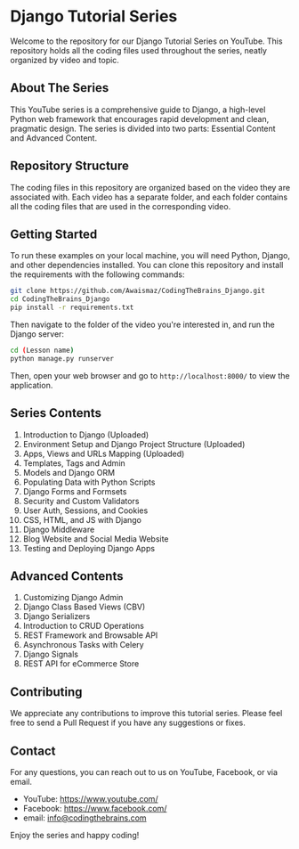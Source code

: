 # Django Tutorial Series

Welcome to the repository for our Django Tutorial Series on YouTube. This repository holds all the coding files used throughout the series, neatly organized by video and topic.

## About The Series

This YouTube series is a comprehensive guide to Django, a high-level Python web framework that encourages rapid development and clean, pragmatic design. The series is divided into two parts: Essential Content and Advanced Content.

## Repository Structure

The coding files in this repository are organized based on the video they are associated with. Each video has a separate folder, and each folder contains all the coding files that are used in the corresponding video.

## Getting Started

To run these examples on your local machine, you will need Python, Django, and other dependencies installed. You can clone this repository and install the requirements with the following commands:

```bash
git clone https://github.com/Awaismaz/CodingTheBrains_Django.git
cd CodingTheBrains_Django
pip install -r requirements.txt
```

Then navigate to the folder of the video you're interested in, and run the Django server:

```bash
cd (Lesson name)
python manage.py runserver
```

Then, open your web browser and go to `http://localhost:8000/` to view the application.

## Series Contents

1. Introduction to Django (Uploaded)
2. Environment Setup and Django Project Structure (Uploaded)
3. Apps, Views and URLs Mapping (Uploaded)
4. Templates, Tags and Admin
5. Models and Django ORM
6. Populating Data with Python Scripts
7. Django Forms and Formsets
8. Security and Custom Validators
9. User Auth, Sessions, and Cookies
10. CSS, HTML, and JS with Django
11. Django Middleware
12. Blog Website and Social Media Website
13. Testing and Deploying Django Apps

## Advanced Contents

1. Customizing Django Admin
2. Django Class Based Views (CBV)
3. Django Serializers
4. Introduction to CRUD Operations
5. REST Framework and Browsable API
6. Asynchronous Tasks with Celery
7. Django Signals
8. REST API for eCommerce Store

## Contributing

We appreciate any contributions to improve this tutorial series. Please feel free to send a Pull Request if you have any suggestions or fixes.

## Contact

For any questions, you can reach out to us on YouTube, Facebook, or via email.

- YouTube: https://www.youtube.com/
- Facebook: https://www.facebook.com/
- email: info@codingthebrains.com


Enjoy the series and happy coding!
